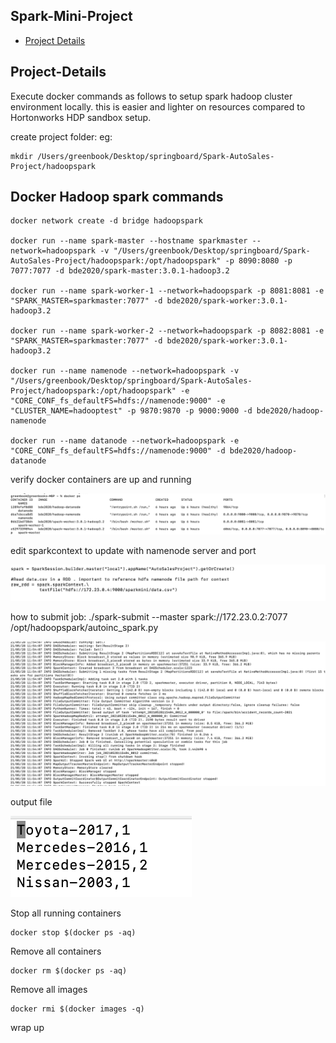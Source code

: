 ## Spark-Mini-Project
* [Project Details](#Project-Details)

## Project-Details

Execute docker commands as follows to setup spark hadoop cluster environment locally. this is easier and lighter on resources compared to Hortonworks HDP sandbox setup.

create project folder:
eg: 
```
mkdir /Users/greenbook/Desktop/springboard/Spark-AutoSales-Project/hadoopspark
```


Docker Hadoop spark commands 
--------------------------------------------------------

```
docker network create -d bridge hadoopspark

docker run --name spark-master --hostname sparkmaster --network=hadoopspark -v "/Users/greenbook/Desktop/springboard/Spark-AutoSales-Project/hadoopspark:/opt/hadoopspark" -p 8090:8080 -p 7077:7077 -d bde2020/spark-master:3.0.1-hadoop3.2

docker run --name spark-worker-1 --network=hadoopspark -p 8081:8081 -e "SPARK_MASTER=sparkmaster:7077" -d bde2020/spark-worker:3.0.1-hadoop3.2

docker run --name spark-worker-2 --network=hadoopspark -p 8082:8081 -e "SPARK_MASTER=sparkmaster:7077" -d bde2020/spark-worker:3.0.1-hadoop3.2

docker run --name namenode --network=hadoopspark -v "/Users/greenbook/Desktop/springboard/Spark-AutoSales-Project/hadoopspark:/opt/hadoopspark" -e "CORE_CONF_fs_defaultFS=hdfs://namenode:9000" -e "CLUSTER_NAME=hadooptest" -p 9870:9870 -p 9000:9000 -d bde2020/hadoop-namenode

docker run --name datanode --network=hadoopspark -e "CORE_CONF_fs_defaultFS=hdfs://namenode:9000" -d bde2020/hadoop-datanode

```

verify docker containers are up and running 

![Alt text](/images/container-status.png?raw=true "screenshot")


edit sparkcontext to update with namenode server and port

![Alt text](/images/namenode.png?raw=true "screenshot")

how to submit job:
./spark-submit --master spark://172.23.0.2:7077 /opt/hadoopspark/autoinc_spark.py

![Alt text](/images/running-job.png?raw=true "screenshot")

output file 

![Alt text](/images/output.png?raw=true "screenshot")


Stop all running containers

```
docker stop $(docker ps -aq)
```

Remove all containers
```
docker rm $(docker ps -aq)
```
Remove all images

```
docker rmi $(docker images -q)
```
wrap up